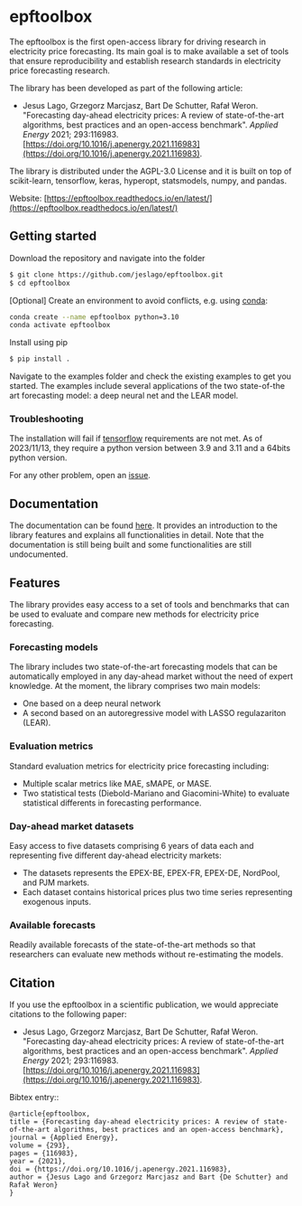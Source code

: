 # epftoolbox

The epftoolbox is the first open-access library for driving research in electricity price forecasting. Its main goal is to make available a set of tools that ensure reproducibility and establish research standards in electricity price forecasting research.

The library has been developed as part of the following article:

- Jesus Lago, Grzegorz Marcjasz, Bart De Schutter, Rafał Weron. "Forecasting day-ahead electricity prices: A review of state-of-the-art algorithms, best practices and an open-access benchmark". *Applied Energy* 2021; 293:116983. [https://doi.org/10.1016/j.apenergy.2021.116983](https://doi.org/10.1016/j.apenergy.2021.116983).

The library is distributed under the AGPL-3.0 License and it is built on top of scikit-learn, tensorflow, keras, hyperopt, statsmodels, numpy, and pandas. 

Website: [https://epftoolbox.readthedocs.io/en/latest/](https://epftoolbox.readthedocs.io/en/latest/)

## Getting started
Download the repository and navigate into the folder
```bash
$ git clone https://github.com/jeslago/epftoolbox.git
$ cd epftoolbox
```

[Optional] Create an environment to avoid conflicts, e.g. using [conda](https://docs.conda.io/en/latest/):
```bash
conda create --name epftoolbox python=3.10
conda activate epftoolbox
```

Install using pip
```bash
$ pip install .
```
Navigate to the examples folder and check the existing examples to get you started. The examples include several applications of the two state-of-the art forecasting model: a deep neural net and the LEAR model.

### Troubleshooting
The installation will fail if [tensorflow](https://www.tensorflow.org/install/pip#macos) requirements are not met. As of 2023/11/13, they require a python version between 3.9 and 3.11 and a 64bits python version.

For any other problem, open an [issue](https://github.com/jeslago/epftoolbox/issues).

## Documentation
The documentation can be found [here](https://epftoolbox.readthedocs.io/en/latest/). It provides an introduction to the library features and explains all functionalities in detail. Note that the documentation is still being built and some functionalities are still undocumented.

## Features
The library provides easy access to a set of tools and benchmarks that can be used to evaluate and compare new methods for electricity price forecasting.

### Forecasting models
The library includes two state-of-the-art forecasting models that can be automatically employed in any day-ahead market without the need of expert knowledge. At the moment, the library comprises two main models:
  * One based on a deep neural network
  * A second based on an autoregressive model with LASSO regulazariton (LEAR). 

### Evaluation metrics
Standard evaluation metrics for electricity price forecasting including:
* Multiple scalar metrics like MAE, sMAPE, or MASE.
* Two statistical tests (Diebold-Mariano and Giacomini-White) to evaluate statistical differents in forecasting performance.

### Day-ahead market datasets
Easy access to five datasets comprising 6 years of data each and representing five different day-ahead electricity markets: 
* The datasets represents the EPEX-BE, EPEX-FR, EPEX-DE, NordPool, and PJM markets. 
* Each dataset contains historical prices plus two time series representing exogenous inputs.

### Available forecasts
Readily available forecasts of the state-of-the-art methods so that researchers can evaluate new methods without re-estimating the models.


## Citation
If you use the epftoolbox in a scientific publication, we would appreciate citations to the following paper:

- Jesus Lago, Grzegorz Marcjasz, Bart De Schutter, Rafał Weron. "Forecasting day-ahead electricity prices: A review of state-of-the-art algorithms, best practices and an open-access benchmark". *Applied Energy* 2021; 293:116983. [https://doi.org/10.1016/j.apenergy.2021.116983](https://doi.org/10.1016/j.apenergy.2021.116983).


Bibtex entry::

    @article{epftoolbox,
    title = {Forecasting day-ahead electricity prices: A review of state-of-the-art algorithms, best practices and an open-access benchmark},
    journal = {Applied Energy},
    volume = {293},
    pages = {116983},
    year = {2021},
    doi = {https://doi.org/10.1016/j.apenergy.2021.116983},
    author = {Jesus Lago and Grzegorz Marcjasz and Bart {De Schutter} and Rafał Weron}
    }